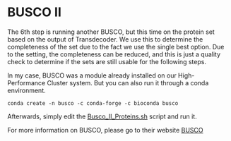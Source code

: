 # BUSCO II
The 6th step is running another BUSCO, but this time on the protein set based on the output of Transdecoder. We use this to determine the completeness of the set due to the fact we use the single best option.
Due to the setting, the completeness can be reduced, and this is just a quality check to determine if the sets are still usable for the following steps.

In my case, BUSCO was a module already installed on our High-Performance Cluster system. But you can also run it through a conda environment.

```
conda create -n busco -c conda-forge -c bioconda busco
```

Afterwards, simply edit the [Busco_II_Proteins.sh](Scripts/6_BUSCO_II/Busco_II_Proteins.sh) script and run it.


For more information on BUSCO, please go to their website [BUSCO](https://busco.ezlab.org/)
